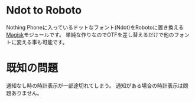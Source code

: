 # Ndot to Roboto

Nothing Phoneに入っているドットなフォント(Ndot)をRobotoに置き換える[Magisk](https://github.com/topjohnwu/Magisk)モジュールです。
単純な作りなのでOTFを差し替えるだけで他のフォントに変える事も可能です。

# 既知の問題
通知なし時の時計表示が一部途切れてしまう。
通知がある場合の時計表示は問題ありません。
